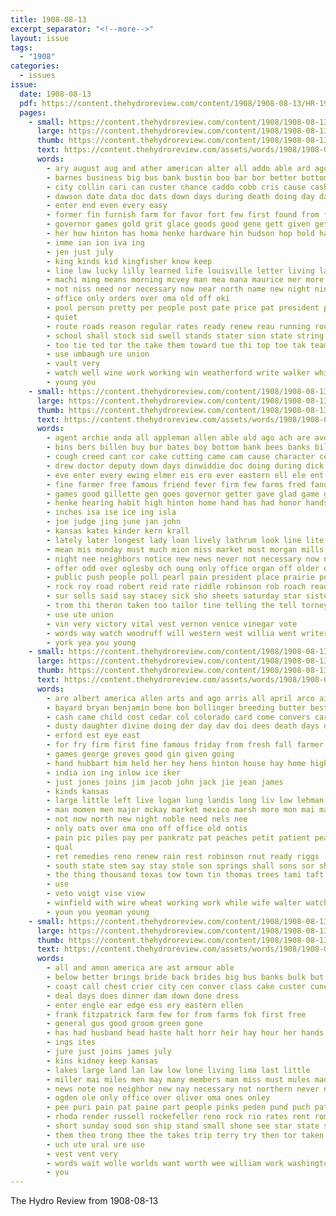 ```yaml
---
title: 1908-08-13
excerpt_separator: "<!--more-->"
layout: issue
tags:
  - "1908"
categories:
  - issues
issue:
  date: 1908-08-13
  pdf: https://content.thehydroreview.com/content/1908/1908-08-13/HR-1908-08-13.pdf
  pages:
    - small: https://content.thehydroreview.com/content/1908/1908-08-13/small/HR-1908-08-13-01.jpg
      large: https://content.thehydroreview.com/content/1908/1908-08-13/large/HR-1908-08-13-01.jpg
      thumb: https://content.thehydroreview.com/content/1908/1908-08-13/thumbnails/HR-1908-08-13-01.jpg
      text: https://content.thehydroreview.com/assets/words/1908/1908-08-13/HR-1908-08-13-01.txt
      words:
        - ary august aug and ather american alter all addo able ard ago are afton
        - barnes business big bus bank bustin boo bar bor better bottom best ben bein boy bureau break ball busi beer band but boys board blaine been
        - city collin cari can custer chance caddo cobb cris cause cashier cottonwood cream cot chafin class call county carry
        - dawson date data doc dats down days during death doing day danks danger
        - enter end even every easy
        - former fin furnish farm for favor fort few first found from free farmer figures fred forget far fight fair
        - governor games gold grit glace goods good gene gett given getting green game gener
        - her how hinton has homa henke hardware hin hudson hop hold had hawksworth hier hopkins hydro him hawks handle hand home held
        - imme ian ion iva ing
        - jen just july
        - king kinds kid kingfisher know keep
        - line law lucky lilly learned life louisville letter living lahoma look lower latter lean longer lust live last laws leer
        - machi ming means morning mcvey man mea mana maurice mer more missouri miss most much mon might many money monda men matter may maybe mexico
        - not niss need nor necessary now near north name new night nine
        - office only orders over oma old off oki
        - pool person pretty per people post pate price pat president proper peden pas profit place picking purdy pay pender plate pro
        - quiet
        - route roads reason regular rates ready renew reau running root record reynolds
        - school shall stock sid swell stands stater sion state string september sunday show sands swim shape said strain states set seen sat surplus southern still sand score start sot sus see sales stand spoon
        - too tie ted tor the take them toward tue thi top toe tak team taken tender thomas tell ton tat than trip
        - use umbaugh ure union
        - vault very
        - watch well wine work working win weatherford write walker white week went word was wish will worth winning with wenner want while western won
        - young you
    - small: https://content.thehydroreview.com/content/1908/1908-08-13/small/HR-1908-08-13-02.jpg
      large: https://content.thehydroreview.com/content/1908/1908-08-13/large/HR-1908-08-13-02.jpg
      thumb: https://content.thehydroreview.com/content/1908/1908-08-13/thumbnails/HR-1908-08-13-02.jpg
      text: https://content.thehydroreview.com/assets/words/1908/1908-08-13/HR-1908-08-13-02.txt
      words:
        - agent archie anda all appleman allen able ald ago ach are aves and anes aug ano ata
        - bins bers billen buy bur bates boy bottom bank bees banks bill baye bryan ben boss breckinridge best bring bottle but bas boys boyle brought beh bance birth bry been bee burghart bessie bollinger bandy bradley began
        - cough creed cant cor cake cutting came cam cause character center creek caddo city certain chairs cunningham colonel county cream case cleo church camp cal company col cellar caper christ cas crier can clara clinton cost care congress chron child
        - drew doctor deputy down days dinwiddie doc doing during dick day der driskell does dollar dare dressing
        - eve enter every ewing elmer eis ero ever eastern ell ele ent ean eral excellent
        - fine farmer free famous friend fever firm few farms fred fand farm felt full friends fulton from fan files fly furnish fremont fare fall first falls fund for foster
        - games good gillette gen goes governor getter gave glad game general greene gas gov getting going given
        - henke hearing habit high hinton home hand has had honor handsome haines half homa heard him hands hundred heres her handle hot hen hold hart hall hydro house harmony how
        - inches isa ise ice ing isla
        - joe judge jing june jan john
        - kansas kates kinder kern krall
        - lately later longest lady loan lively lathrum look line lite left long lapsley liberal let lige lincoln lines levy latter lard lou life lodge last little lie leader less logan like law land
        - mean mis monday must much mion miss market most morgan mills means milles mcdonald maid many mens maine may money made mane men mine miles mena matter mall mans man
        - night nee neighbors notice new news never not necessary now need nellie norris note
        - offer odd over oglesby och oung only office organ off older omen old
        - public push people poll pearl pain president place prairie port pick pos piles pair pap peck paper panic past press pope par peo points per part pea perfect pius price
        - rock roy road robert reid rate riddle robinson rob roach read reno ray rest reading relic rable room rounds regular
        - sur sells said say stacey sick sho sheets saturday star sister swords sir shoe state surgeon stones sutter stick stock safe she sell surprise satar sunday short shannon second sheriff suit suits standard standing seen save send states sale sire season son see special
        - trom thi theron taken too tailor tine telling the tell torney toms tale times tak tor ture teen trust them tate tax talk table turn tim ted then take
        - use ute union
        - vin very victory vital vest vernon venice vinegar vote
        - words way watch woodruff will western west willia went writer wear wilson win while wonder wan whip won weekly woods weeks windows woodward was with week well want winter work write
        - york yea you young
    - small: https://content.thehydroreview.com/content/1908/1908-08-13/small/HR-1908-08-13-03.jpg
      large: https://content.thehydroreview.com/content/1908/1908-08-13/large/HR-1908-08-13-03.jpg
      thumb: https://content.thehydroreview.com/content/1908/1908-08-13/thumbnails/HR-1908-08-13-03.jpg
      text: https://content.thehydroreview.com/assets/words/1908/1908-08-13/HR-1908-08-13-03.txt
      words:
        - are albert america allen arts and ago arris all april arco aid alter aug asa ater
        - bayard bryan benjamin bone bon bollinger breeding butter best business brother been bowels black born boy bert big book bows belle bout bros bauswell buy bradley bands blaine briggs boys blane barber but blacksmith ball billy
        - cash came child cost cedar col colorado card come convers carnival cold craw change cream cousin cake city colt cattle campbell clinton cough cast creta chia can corn cox cause con champagne cine crampton carn call
        - dusty daughter divine doing der day dav doi dees death days dunn down darling dry dam
        - erford est eye east
        - for fry firm first fine famous friday from fresh fall farmer farms few farm fever fair
        - games george groves good gin given going
        - hand hubbart him held her hey hens hinton house hay home high hungate hes hold height hon hot hydro henke horse has handle hafler holcomb hada hundred hales hale happy hands homes
        - india ion ing inlow ice iker
        - just jones joins jim jacob john jack jie jean james
        - kinds kansas
        - large little left live logan lung landis long liv low lehman last line lawn lee lissette lacy linscott lands law lay lam
        - man momen men major mckay market mexico marsh more mon mai many monday mills meats marvin music matter morning master most monda mcelderry must money made miss missouri
        - not now north new night noble need nels nee
        - only oats over oma ono off office old ontis
        - pain pic piles pay per pankratz pat peaches petit patient pearl price phillips pretty place pope present pleas pile paper points pitzer pure part pleasant purcell push purdy
        - qual
        - ret remedies reno renew rain rest robinson rout ready riggs
        - south state stem say stay stole son springs shall sons sor shave season stuff small see shows sat sunday sand standard six stallion swell stover san sister sell sick saturday short shad sacks
        - the thing thousand texas tow town tin thomas trees tami taft tous tilbury terry ties ted top them trip tee thi times tah try tender tomlinson
        - use
        - veto voigt vise view
        - winfield with wire wheat working work while wife walter watch want wit went white week wil will wish werle was winn wilson weeks worm west wile
        - youn you yeoman young
    - small: https://content.thehydroreview.com/content/1908/1908-08-13/small/HR-1908-08-13-04.jpg
      large: https://content.thehydroreview.com/content/1908/1908-08-13/large/HR-1908-08-13-04.jpg
      thumb: https://content.thehydroreview.com/content/1908/1908-08-13/thumbnails/HR-1908-08-13-04.jpg
      text: https://content.thehydroreview.com/assets/words/1908/1908-08-13/HR-1908-08-13-04.txt
      words:
        - all and amon america are ast armour able
        - below better brings bride back brides big bus banks bulk but blond buyer bis ban board buy buck boys bil brin bank
        - coast call chest crier city cen conver class cake custer cuneo can cause charter craw colorado che chronic clark change cares
        - deal days does dinner dam down done dress
        - enter engle ear edge ess ery eastern ellen
        - frank fitzpatrick farm few for from farms fok first free
        - general gus good groom green gone
        - has had husband head haste halt horr heir hay hour her hands hinton home hitch hydro henderson half
        - ings ites
        - jure just joins james july
        - kins kidney keep kansas
        - lakes large land lan law low lone living lima last little
        - miller mai miles men may many members man miss must mules made more mony min
        - news note noe neighbor new nay necessary not northern never nove north notice
        - ogden ole only office over oliver oma ones onley
        - pee puri pain pat paine part people pinks peden pund puch patron pasa plan pers
        - rhoda render russell rockefeller reno rock rio rates rent roman rey rec
        - short sunday sood son ship stand small shone see star state service seller summer sale sit states school student sell
        - them theo trong thee the takes trip terry try then tor taken tew tine toll twa tar tex teal
        - uch ute ural ure use
        - vest vent very
        - words wait wolle worlds want worth wee william work washington while week with waters watch wall wile win will wai working
        - you
---
```


The Hydro Review from 1908-08-13

<!--more-->

